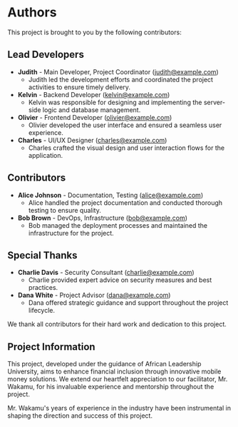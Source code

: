 # Authors

This project is brought to you by the following contributors:

## Lead Developers

- **Judith** - Main Developer, Project Coordinator (<judith@example.com>)
  - Judith led the development efforts and coordinated the project activities to ensure timely delivery.
- **Kelvin** - Backend Developer (kelvin@example.com)
    - Kelvin was responsible for designing and implementing the server-side logic and database management.
- **Olivier** - Frontend Developer (olivier@example.com)
    - Olivier developed the user interface and ensured a seamless user experience.
- **Charles** - UI/UX Designer (charles@example.com)
    - Charles crafted the visual design and user interaction flows for the application.

## Contributors
- **Alice Johnson** - Documentation, Testing (alice@example.com)
    - Alice handled the project documentation and conducted thorough testing to ensure quality.
- **Bob Brown** - DevOps, Infrastructure (bob@example.com)
    - Bob managed the deployment processes and maintained the infrastructure for the project.

## Special Thanks
- **Charlie Davis** - Security Consultant (charlie@example.com)
    - Charlie provided expert advice on security measures and best practices.
- **Dana White** - Project Advisor (dana@example.com)
    - Dana offered strategic guidance and support throughout the project lifecycle.

We thank all contributors for their hard work and dedication to this project.

## Project Information

This project, developed under the guidance of African Leadership University, aims to enhance financial inclusion through innovative mobile money solutions. We extend our heartfelt appreciation to our facilitator, Mr. Wakamu, for his invaluable experience and mentorship throughout the project.

Mr. Wakamu's years of experience in the industry have been instrumental in shaping the direction and success of this project.